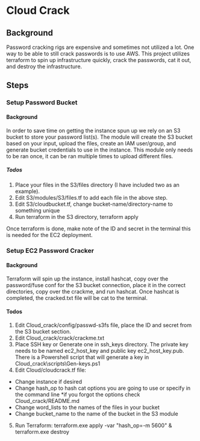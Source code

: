 # Cloud Crack

## Background
Password cracking rigs are expensive and sometimes not utilized a lot. One way to be able to still crack passwords is to use AWS. This project utilizes terraform to spin up infrastructure quickly, crack the passwords, cat it out, and destroy the infrastructure. 

## Steps
### Setup Password Bucket
#### Background
In order to save time on getting the instance spun up we rely on an S3 bucket to store your password list(s). The module will create the S3 bucket based on your input, upload the files, create an IAM user/group, and generate bucket credentials to use in the instance. This module only needs to be ran once, it can be ran multiple times to upload different files. 

##### Todos
1. Place your files in the S3/files directory (I have included two as an example). 
2. Edit S3/modules/S3/files.tf to add each file in the above step.
3. Edit S3/cloudbucket.tf, change bucket-name/directory-name to something unique
4. Run terraform in the S3 directory, terraform apply

Once terraform is done, make note of the ID and secret in the terminal this is needed for the EC2 deployment.

### Setup EC2 Password Cracker
#### Background
Terraform will spin up the instance, install hashcat, copy over the password/fuse conf for the S3 bucket connection, place it in the correct directories, copy over the crackme, and run hashcat. Once hashcat is completed, the cracked.txt file will be cat to the terminal. 

#### Todos
1. Edit Cloud_crack/config/passwd-s3fs file, place the ID and secret from the S3 bucket section.
2. Edit Cloud_crack/crack/crackme.txt
3. Place SSH key or Generate one in ssh_keys directory. The private key needs to be named ec2_host_key and public key ec2_host_key.pub. There is a Powershell script that will generate a key in Cloud_crack\scripts\Gen-keys.ps1
4. Edit Cloud/cloudcrack.tf file:
 - Change instance if desired
 - Change hash_op to hash cat options you are going to use or specify in the command line *if you forgot the options check Cloud_crack/README.md
 - Change word_lists to the names of the files in your bucket
 - Change bucket_name to the name of the bucket in the S3 module
5. Run Terraform:
   terraform.exe apply -var "hash_op=-m 5600" & terraform.exe destroy

 


